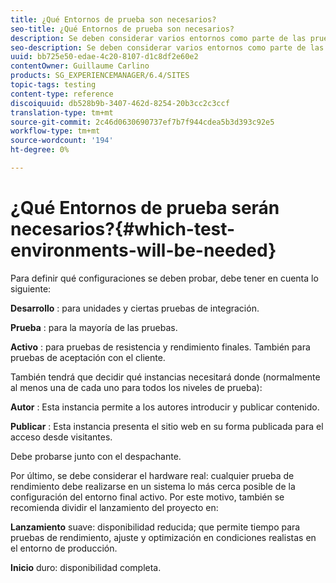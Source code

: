 ```yaml
---
title: ¿Qué Entornos de prueba son necesarios?
seo-title: ¿Qué Entornos de prueba son necesarios?
description: Se deben considerar varios entornos como parte de las pruebas
seo-description: Se deben considerar varios entornos como parte de las pruebas
uuid: bb725e50-edae-4c20-8107-d1c8df2e60e2
contentOwner: Guillaume Carlino
products: SG_EXPERIENCEMANAGER/6.4/SITES
topic-tags: testing
content-type: reference
discoiquuid: db528b9b-3407-462d-8254-20b3cc2c3ccf
translation-type: tm+mt
source-git-commit: 2c46d0630690737ef7b7f944cdea5b3d393c92e5
workflow-type: tm+mt
source-wordcount: '194'
ht-degree: 0%

---
```



# ¿Qué Entornos de prueba serán necesarios?{#which-test-environments-will-be-needed}

Para definir qué configuraciones se deben probar, debe tener en cuenta lo siguiente:

**Desarrollo** : para unidades y ciertas pruebas de integración.

**Prueba** : para la mayoría de las pruebas.

**Activo** : para pruebas de resistencia y rendimiento finales. También para pruebas de aceptación con el cliente.

También tendrá que decidir qué instancias necesitará donde (normalmente al menos una de cada uno para todos los niveles de prueba):

**Autor** : Esta instancia permite a los autores introducir y publicar contenido.

**Publicar** : Esta instancia presenta el sitio web en su forma publicada para el acceso desde visitantes.

Debe probarse junto con el despachante.

Por último, se debe considerar el hardware real: cualquier prueba de rendimiento debe realizarse en un sistema lo más cerca posible de la configuración del entorno final activo. Por este motivo, también se recomienda dividir el lanzamiento del proyecto en:

**Lanzamiento**  suave: disponibilidad reducida; que permite tiempo para pruebas de rendimiento, ajuste y optimización en condiciones realistas en el entorno de producción.

**Inicio**  duro: disponibilidad completa.
